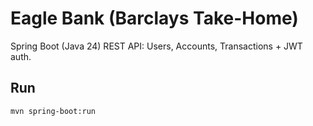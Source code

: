 # Eagle Bank (Barclays Take-Home)

Spring Boot (Java 24) REST API: Users, Accounts, Transactions + JWT auth.

## Run
```bash
mvn spring-boot:run

